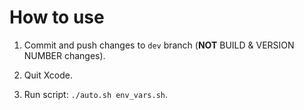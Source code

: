 # How to use

1. Commit and push changes to `dev` branch (**NOT** BUILD & VERSION NUMBER changes).

2. Quit Xcode.

3. Run script: `./auto.sh env_vars.sh`.